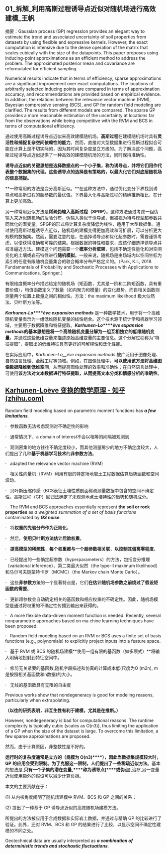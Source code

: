 ## 01_拆解_利用高斯过程诱导点近似对随机场进行高效建模_王帆
摘要：Gaussian process (GP) regression provides an elegant way to estimate the trend and associated uncertainty of soil properties from datasets by using flexible and expressive kernels. However, the exact computation is intensive due to the dense operation of the matrix that scales cubically with the size of the datapoints. This paper proposes using inducing-point approximations as an efficient method to address the problem. The approximated posterior mean and covariance are reformulated for efficient sampling.

Numerical results indicate that in terms of efficiency, sparse approximations are a significant improvement over exact computations. The locations of arbitrarily selected inducing points are compared in terms of approximation accuracy, and recommendations are provided based on empirical evidence. In addition, the relations between the relevance vector machine (RVM), Bayesian compressive sensing (BCS), and GP for random field modeling are clarified. The results from different models are compared. The sparse GP provides a more reasonable estimation of the uncertainty at locations far from the observations while being competitive with the RVM and BCS in terms of computational efficiency.

通过使用高斯过程诱导点近似来高效建模随机场。**高斯过程**在建模随机场时具有**灵活性和捕捉复杂空间依赖性的能力**。然而，直接对大型数据集进行高斯过程拟合可能在计算上是不切实际的，因为其时间复杂度是立方级的。为了解决这个问题，高斯过程诱导点近似提供了一种高效的建模随机场的方法，同时保持准确性。

**诱导点近似的关键思想是选择数据点的一个小子集，称为诱导点，并将它们用作代表整个数据集的代理。这些诱导点的选择是有策略的，以最大化它们对底层随机场的信息捕捉。**

**一种常用的方法是变分高斯近似。**在这种方法中，通过优化变分下界找到诱导点和高斯过程的超参数的最优值。下界最大化与高斯过程的精确推断相比，在计算上更加高效。

另一种常用近似方法是**稀疏伪输入高斯过程（****SPGP****）**。这种方法通过考虑一组伪输入来近似随机场的后验分布，伪输入类似于诱导点，但被视为待与模型超参数共同优化的潜变量。SPGP的形式将计算复杂度降低为线性，适用于大型数据集。通过使用高斯过程诱导点近似，随机场的建模变得更加高效和可扩展，可以分析更大规模的数据集。然而，需要注意的是，在选择诱导点和优化超参数时，需要谨慎考虑，以便获得准确和可靠的结果。根据数据的特性和要求，应该仔细选择诱导点并校准逼近方法。建模这个问题需要一个**概率分析框架**，包括不确定性量化和对空间变化的土壤或岩石特性进行**随机模拟**。一般来说，随机场是由场域内以空间坐标为索引的任意有限随机变量集合的联合概率分布严格定义的。（Park, K.I., 2018. Fundamentals of Probability and Stochastic Processes with Applications to Communications. Springer.）

有限维度概率分布描述给定的随机场（矩函数，尤其是一阶和二阶矩函数，具有重要价值），均值函数定义了数量（如内聚力和模量）的变化趋势，而自相关函数则测量两个位置上数量之间的相似性。方法：the maximum likelihood 极大似然法、贝叶斯方法等。

**_Karhunen-Lo_****_ève expansion methods_** 是一种数学技术，用于将一个高维随机变量表示为一组低维随机变量的线性组合。这个技术源于统计学和机器学习领域，主要用于数据降维和特征提取。**_Karhunen-Lo_****_ève expansion methods_**的基本思想是**将一个高维随机变量分解为一组互相独立的低维随机变量**，并通过这些低维变量来描述原始高维变量的主要信息。这个分解过程称为“特征提取”，提取出的低维特征具有更好的可解释性和泛化性能。

在实际应用中，_Karhunen-Lo__ève expansion methods_ 被广泛用于图像处理、自然语言处理、金融工程等领域。例如，在图像处理中，**可以使用该方法将高维图像数据降维到低维空间**，从而提高图像处理的效率和准确性；在自然语言处理中，可使用**该方法对文本数据进行特征提取，从而提高文本分类和情感分析的准确性**。

## [Karhunen-Loève 变换的数学原理 - 知乎 (zhihu.com)](https://zhuanlan.zhihu.com/p/94432855)

Random field modeling based on parametric moment functions has **_a few limitations_**.

·   参数函数无法考虑观测对不确定性的影响

·   通常情况下，a domain of interest不会以相等的间隔被观测到

·   观测密集的地方往往不确定度较小，而其他测量稀少的地方不确定度较大，人们提出了几种**基于机器学习技术**的**非参数方法**。

·   adapted the relevance vector machine (RVM)

·   相关性向量机（RVM）利用有限的特定场地岩土工程数据估算趋势函数和空间波动。

·   贝叶斯压缩传感（BCS表征土壤性质剖面稀疏测量数据中包含的空间不确定性。高斯过程（GP）回归法确定了未观测地点土壤特性的趋势和随机成分。

·   The RVM and BCS approaches essentially represent **the soil or rock properties** as _a weighted summation of a set of basis functions_ contaminated by **_GS noise_**.

·   将**权重的先验分布作为正则化**。

·   然后，**使用贝叶斯方法估计后验权重**。

·   **提高模型的稀疏性**，**每个权重都与一个超参数相关联**，**以控制其偏离零程度**。

·   已经提出的一些确定超参数（hyperparameters）的方法，包括变分推理（variational inference）、第二类最大似然（the type-II maximum likelihood）和马尔可夫链蒙特卡罗（MCMC）（the Markov chain Monte Carlo）。

·   这些**非参数方法**的一个显著特点是，它们**在估计随机场参数之前绕过了假设矩函数的需要**。

·   更新超参数会自动确定相关的基函数和相应权重的不确定性。因此，随机场模型是通过将权重的不确定性传播到输出来获得的。

·   A more flexible data-driven moment function is needed. Recently, several nonparametric approaches based on ma chine learning techniques have been proposed.

·   Random field modeling based on an RVM or BCS uses a finite set of basis functions (e.g., polynomials) to explicitly project inputs into a feature space.

·   基于 RVM 或 BCS 的随机场建模**使用一组有限的基函数（如多项式）**将输入明确地投射到特征空间中。

·   修剪无关紧要的基函数,随机字段描述和仿真的计算成本低(尺度为O (m2n), m是按照相关基函数和n数据)的大小。

·   无线的基函数具有无限的自由度

Previous works show that nondegeneracy is good for modeling reasons, particularly when extrapolating.

**（以往的研究表明，非互生性有利于建模，尤其是在推断。）**

However, nondegeneracy is bad for computational reasons. The runtime complexity is typically cubic (scales as O(n3)), thus limiting the application of a GP when the size of the dataset is large. To overcome this limitation, a few sparse approximations are proposed.

然而，由于计算原因，非整数性是不好的。

**运行时的复杂度通常是立方的（规模为 O(n3)****），因此当数据集规模较大时，GP** **的应用会受到限制。**为了克服这一限制，人们提出了一些**稀疏近似方法**。基本的想法是,**只有一个子集的潜在变量,****称为诱导点(****或伪点)**,治疗,另一变量近似使用额外的假设可以减少计算负担。

本文的主要贡献在于：

(1) 从内核角度阐明了随机场建模中 RVM、BCS 和 GP 之间的关系；

(2) 提出了一种基于 GP 诱导点近似的高效随机场建模方法。

所提出的方法被应用于合成数据和实际岩土数据，并通过与精确 GP 的比较进行了验证。此外，还对 RVM、BCS 和 GP 的结果进行了比较，以显示空间不确定性建模的不同之处。

Geotechnical data are usually interpreted as **_a combination of deterministic trends and stochastic fluctuations_**.